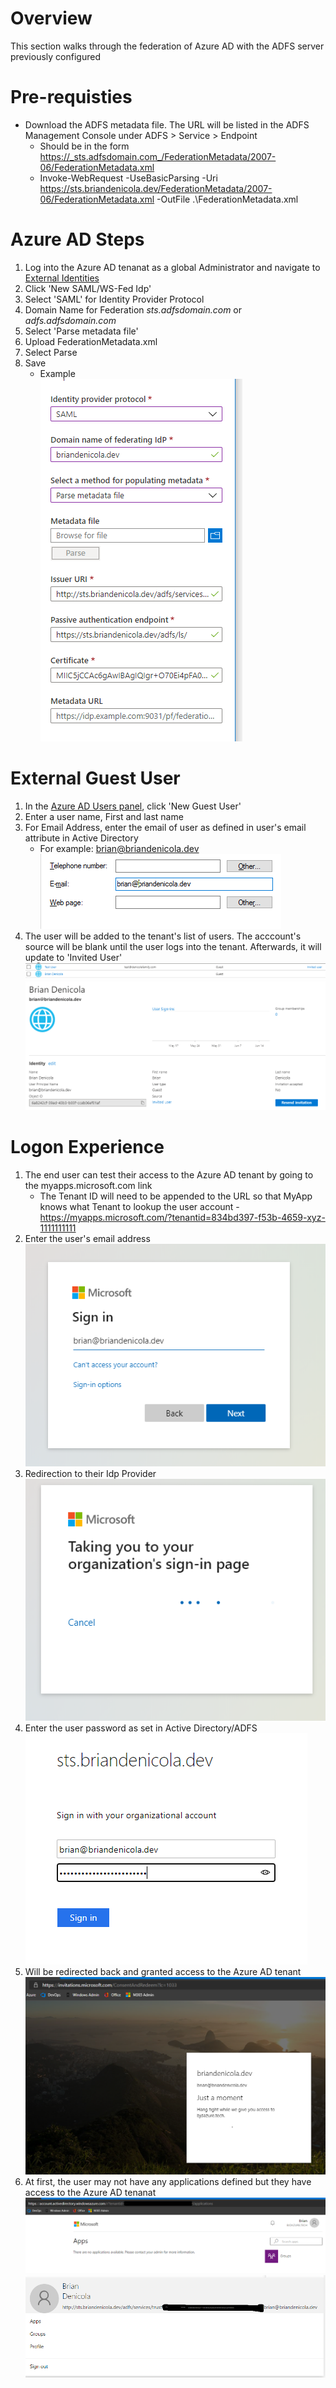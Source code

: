# Overview 
This section walks through the federation of Azure AD with the ADFS server previously configured

# Pre-requisties 
* Download the ADFS metadata file. The URL will be listed in the ADFS Management Console under ADFS > Service > Endpoint
    * Should be in the form https://_sts.adfsdomain.com_/FederationMetadata/2007-06/FederationMetadata.xml
    * Invoke-WebRequest -UseBasicParsing -Uri https://sts.briandenicola.dev/FederationMetadata/2007-06/FederationMetadata.xml -OutFile .\FederationMetadata.xml

# Azure AD Steps
1. Log into the Azure AD tenanat as a global Administrator and navigate to [External Identities](https://portal.azure.com/#blade/Microsoft_AAD_IAM/CompanyRelationshipsMenuBlade/IdentityProviders)
2. Click 'New SAML/WS-Fed Idp'
3. Select 'SAML' for Identity Provider Protocol 
4. Domain Name for Federation _sts.adfsdomain.com_ or _adfs.adfsdomain.com_
5. Select 'Parse metadata file'
6. Upload FederationMetadata.xml
7. Select Parse 
8. Save
    * Example  
    ![Parse](./assets/azure-ad-external-identity-setup.png)

# External Guest User
1. In the [Azure AD Users panel](https://portal.azure.com/#blade/Microsoft_AAD_IAM/UsersManagementMenuBlade/AllUsers), click 'New Guest User'
2. Enter a user name, First and last name
3. For Email Address, enter the email of user as defined in user's email attribute in Active Directory
    * For example: brian@briandenicola.dev  
    ![Email](./assets/azure-ad-user-email.png)
4. The user will be added to the tenant's list of users. The acccount's source will be blank until the user logs into the tenant. Afterwards, it will update to 'Invited User'  
    ![Users](./assets/azure-ad-users.png)
    ![User](./assets/azure-ad-external-user.png)

# Logon Experience 
1. The end user can test their access to the Azure AD tenant by going to the myapps.microsoft.com link
    * The Tenant ID will need to be appended to the URL so that MyApp knows what Tenant to lookup the user account - https://myapps.microsoft.com/?tenantid=834bd397-f53b-4659-xyz-1111111111
2. Enter the user's email address  
    ![0](./assets/azure-ad-external-user-signin-0.png)
3. Redirection to their Idp Provider  
    ![1](./assets/azure-ad-external-user-signin-1.png)
4. Enter the user password as set in Active Directory/ADFS  
    ![2](./assets/azure-ad-external-user-signin-2.png)
5. Will be redirected back and granted access to the Azure AD tenant  
    ![3](./assets/azure-ad-external-user-signin-3.png)
6. At first, the user may not have any applications defined but they have access to the Azure AD tenanat 
    ![4](./assets/azure-ad-external-user-signin-4.png)  
    ![5](./assets/azure-ad-external-user-signin-5.png)  
